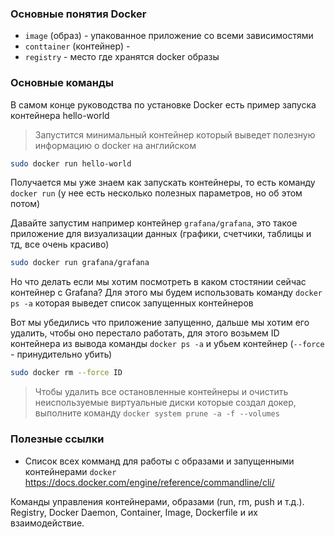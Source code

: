 ### Основные понятия Docker

- `image` (образ) - упакованное приложение со всеми зависимостями
- `conttainer` (контейнер) - 
- `registry` - место где хранятся docker образы

### Основные команды

В самом конце руководства по установке Docker есть пример запуска контейнера hello-world

> Запустится минимальный контейнер который выведет полезную информацию о docker на английском

```sh
sudo docker run hello-world
```

Получается мы уже знаем как запускать контейнеры, то есть команду `docker run` (у нее есть несколько полезных параметров, но об этом потом)

Давайте запустим например контейнер `grafana/grafana`, это такое приложение для визуализации данных (графики, счетчики, таблицы и тд, все очень красиво)

```sh
sudo docker run grafana/grafana
```

Но что делать если мы хотим посмотреть в каком стостянии сейчас контейнер с Grafana? Для этого мы будем использовать команду `docker ps -a` которая выведет список запущенных контейнеров

Вот мы убедились что приложение запущенно, дальше мы хотим его удалить, чтобы оно перестало работать, для этого возьмем ID контейнера из вывода команды `docker ps -a` и убьем контейнер (`--force` - принудительно убить)

```sh
sudo docker rm --force ID
```

> Чтобы удалить все остановленные контейнеры и очистить неиспользуемые виртуальные диски которые создал докер, выполните команду `docker system prune -a -f --volumes`

### Полезные ссылки

- Список всех комманд для работы с образами и запущенными контейнерами `docker` https://docs.docker.com/engine/reference/commandline/cli/

Команды управления контейнерами, образами (run, rm, push и т.д.).
Registry, Docker Daemon, Container, Image, Dockerfile и их взаимодействие.